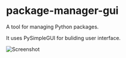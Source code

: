 # package-manager-gui
A tool for managing Python packages.

It uses PySimpleGUI for buliding user interface.

![Screenshot](https://user-images.githubusercontent.com/95117217/165005409-d040f2fd-4b73-445b-b31f-8fa9b716b3af.png)
